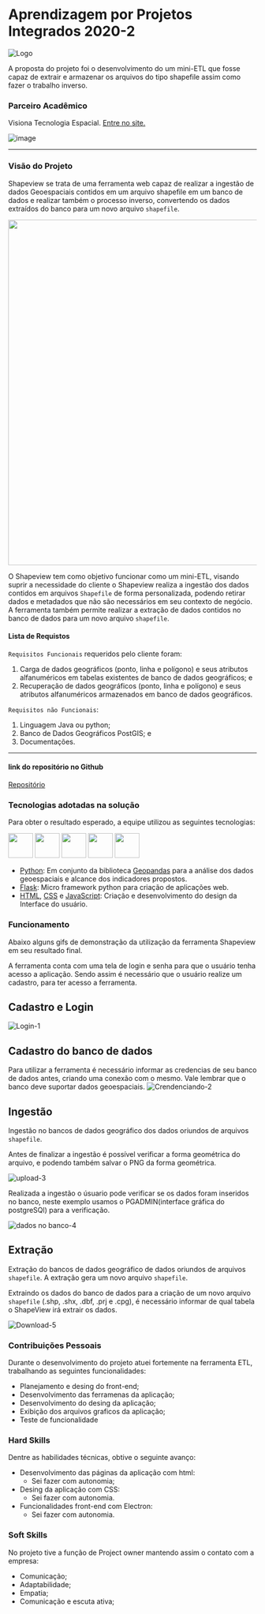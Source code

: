# Aprendizagem por Projetos Integrados 2020-2
![Logo](https://user-images.githubusercontent.com/56441534/138449995-c249e266-cdb5-4cdb-a018-45b64c0ae2c3.png)

A proposta do projeto foi o desenvolvimento do um  mini-ETL que fosse capaz de extrair e armazenar os arquivos do tipo shapefile assim como fazer o trabalho inverso.

### Parceiro Acadêmico
Visiona Tecnologia Espacial.
[Entre no site.](https://www.visionaespacial.com.br/)

![image](https://user-images.githubusercontent.com/56441428/138607718-7ec64ecd-adbc-4dee-8a2b-dc1bb70248d1.png)


***

### Visão do Projeto
Shapeview se trata de uma ferramenta web capaz de realizar a ingestão de dados Geoespaciais contidos em um arquivo shapefile em um banco de dados e realizar também o processo inverso, convertendo os dados extraídos do banco para um novo arquivo `shapefile`.

<img src="https://user-images.githubusercontent.com/58118956/100612612-05759b00-32f2-11eb-992a-c1380029209a.png" width="700"/>

O Shapeview tem como objetivo funcionar como um mini-ETL, visando suprir a necessidade do cliente o Shapeview realiza a ingestão dos dados contidos em arquivos `Shapefile` de forma personalizada, podendo retirar dados e metadados que não são necessários em seu contexto de negócio.
A ferramenta também permite realizar a extração de dados contidos no banco de dados para um novo arquivo `shapefile`.

#### Lista de Requistos 

`Requisitos Funcionais` requeridos pelo cliente foram:
1. Carga de dados geográficos (ponto, linha e polígono) e seus atributos alfanuméricos em tabelas existentes de banco de dados geográficos; e
2. Recuperação de dados geográficos (ponto, linha e polígono) e seus atributos alfanuméricos armazenados em banco de dados geográficos.

`Requisitos não Funcionais`:
1. Linguagem Java ou python; 
2. Banco de Dados Geográficos PostGIS; e
3. Documentações.

***

#### link do repositório no Github
[Repositório](https://github.com/Mateus-Prestes/ShapeView)


### Tecnologias adotadas na solução
Para obter o resultado esperado, a equipe utilizou as seguintes tecnologias:
<p float="left">
    <img src="https://cdn.jsdelivr.net/gh/devicons/devicon/icons/python/python-original.svg" width="50"/> 
    <img src="https://cdn.jsdelivr.net/gh/devicons/devicon/icons/flask/flask-original.svg" width="50"/>
    <img src="https://cdn.jsdelivr.net/gh/devicons/devicon/icons/html5/html5-original.svg" width="50"/>
    <img src="https://cdn.jsdelivr.net/gh/devicons/devicon/icons/css3/css3-original.svg" width="50"/>
    <img src="https://cdn.jsdelivr.net/gh/devicons/devicon/icons/javascript/javascript-original.svg" width="50"/>
</p>

- [Python](https://www.python.org/): Em conjunto da biblioteca [Geopandas](https://geopandas.org/) para a análise dos dados geoespaciais e alcance dos indicadores propostos.
- [Flask](https://flask.palletsprojects.com/en/2.0.x/): Micro framework python para criação de aplicações web.
- [HTML](https://devdocs.io/html/), [CSS](https://devdocs.io/css/) e [JavaScript](https://www.javascript.com/): Criação e desenvolvimento do design da Interface do usuário.

### Funcionamento

Abaixo alguns gifs de demonstração da utilização da ferramenta Shapeview em seu resultado final.

A ferramenta conta com uma tela de login e senha para que o usuário tenha acesso a aplicação. Sendo assim é necessário que o usuário realize um cadastro, para ter acesso a ferramenta.

## Cadastro e Login
![Login-1](https://user-images.githubusercontent.com/56441534/138462716-afa4f79b-5a7d-40b6-9982-7071159ef908.gif)

## Cadastro do banco de dados
Para utilizar a ferramenta é necessário informar as credencias de seu banco de dados antes, criando uma conexão com o mesmo. Vale lembrar que o banco deve suportar dados geoespaciais.
![Crendenciando-2](https://user-images.githubusercontent.com/56441534/138464110-b5f063ac-0572-4d44-9a76-8725ebdaf78f.gif)

## Ingestão
Ingestão no bancos de dados geográfico dos dados oriundos de arquivos `shapefile`.

Antes de finalizar a ingestão é possível verificar a forma geométrica do arquivo, e podendo também salvar o PNG da forma geométrica.

![upload-3](https://user-images.githubusercontent.com/56441534/138463610-ac397e3d-9855-4dea-ae2d-28239f940b7e.gif)

Realizada a ingestão o úsuario pode verificar se os dados foram inseridos no banco, neste exemplo usamos o PGADMIN(interface gráfica do postgreSQl) para a verificação.

![dados no banco-4](https://user-images.githubusercontent.com/56441534/138463858-700d641b-63a3-46bb-b19a-d07cf7b99a9c.gif)

## Extração
Extração do bancos de dados geográfico de dados oriundos de arquivos `shapefile`. A extração gera um novo arquivo `shapefile`.

Extraindo os dados do banco de dados para a criação de um novo arquivo `shapefile` (.shp, .shx, .dbf, .prj e .cpg), é necessário informar de qual tabela o ShapeView irá extrair os dados.

![Download-5](https://user-images.githubusercontent.com/56441534/138464037-0ba802fd-d0f0-4c42-9565-acfdd1bdf3be.gif)


### Contribuições Pessoais
Durante o desenvolvimento do projeto atuei fortemente na ferramenta ETL, trabalhando as seguintes funcionalidades:
- Planejamento e desing do front-end;
- Desenvolvimento das ferramenas da aplicação;
- Desenvolvimento do desing da aplicação;
- Exibição dos arquivos graficos da aplicação;
- Teste de funcionalidade

### Hard Skills
Dentre as habilidades técnicas, obtive o seguinte avanço:
- Desenvolvimento das páginas da aplicação com html:
    - Sei fazer com autonomia;
- Desing da aplicação com CSS:
    - Sei fazer com autonomia.
- Funcionalidades front-end com Electron:
    - Sei fazer com autonomia.


### Soft Skills
No projeto tive a função de Project owner mantendo assim o contato com a empresa:
- Comunicação;
- Adaptabilidade;
- Empatia;
- Comunicação e escuta ativa;

